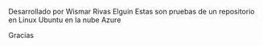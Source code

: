 Desarrollado por Wismar Rivas Elguin
Estas son pruebas de un repositorio en Linux Ubuntu en la nube Azure

Gracias
